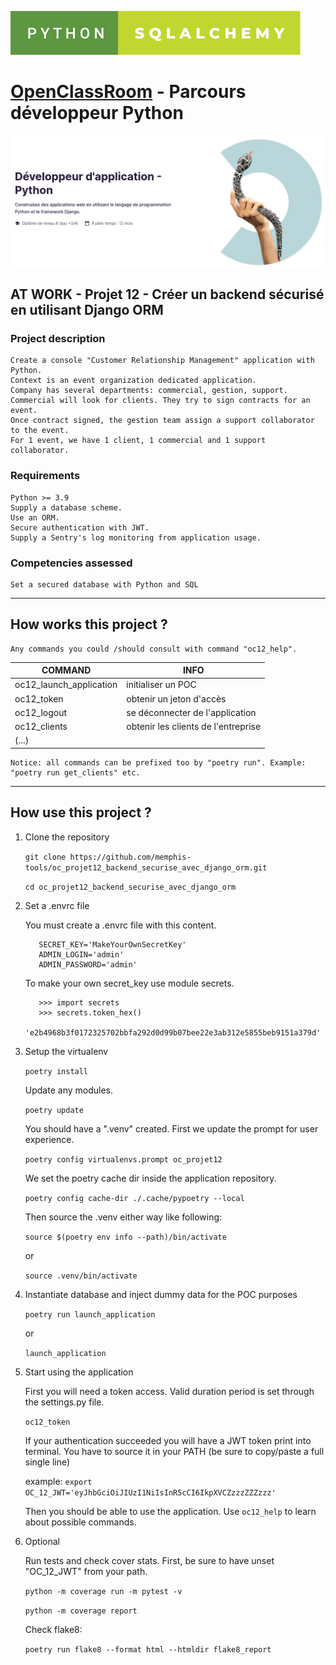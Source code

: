 ![Screenshot](python-sqlalchemy.svg)
# [OpenClassRoom](https://openclassrooms.com/) - Parcours développeur Python
![Screenshot](oc_parcours_dev_python.png)
## AT WORK - Projet 12 - Créer un backend sécurisé en utilisant Django ORM

### Project description
    Create a console "Customer Relationship Management" application with Python.
    Context is an event organization dedicated application.
    Company has several departments: commercial, gestion, support.
    Commercial will look for clients. They try to sign contracts for an event.
    Once contract signed, the gestion team assign a support collaborator to the event.
    For 1 event, we have 1 client, 1 commercial and 1 support collaborator.


### Requirements
    Python >= 3.9
    Supply a database scheme.
    Use an ORM.
    Secure authentication with JWT.
    Supply a Sentry's log monitoring from application usage.


### Competencies assessed
    Set a secured database with Python and SQL

---

## How works this project ?
    Any commands you could /should consult with command "oc12_help".

|COMMAND|INFO|
|-------|----|
|oc12_launch_application| initialiser un POC|
|oc12_token| obtenir un jeton d'accès|
|oc12_logout| se déconnecter de l'application|
|oc12_clients| obtenir les clients de l'entreprise|
|(...)||

    Notice: all commands can be prefixed too by "poetry run". Example: "poetry run get_clients" etc.

---

## How use this project ?

  1. Clone the repository

      `git clone https://github.com/memphis-tools/oc_projet12_backend_securise_avec_django_orm.git`

      `cd oc_projet12_backend_securise_avec_django_orm`

  2. Set a .envrc file

      You must create a .envrc file with this content.

            SECRET_KEY='MakeYourOwnSecretKey'
            ADMIN_LOGIN='admin'
            ADMIN_PASSWORD='admin'

      To make your own secret_key use module secrets.

            >>> import secrets
            >>> secrets.token_hex()
            'e2b4968b3f0172325702bbfa292d0d99b07bee22e3ab312e5855beb9151a379d'

  3. Setup the virtualenv

     `poetry install`

      Update any modules.

      `poetry update`

      You should have a ".venv" created. First we update the prompt for user experience.

      `poetry config virtualenvs.prompt oc_projet12`

      We set the poetry cache dir inside the application repository.

      `poetry config cache-dir ./.cache/pypoetry --local`

      Then source the .venv either way like following:

      `source $(poetry env info --path)/bin/activate`

      or

      `source .venv/bin/activate`

  4. Instantiate database and inject dummy data for the POC purposes

      `poetry run launch_application`

     or

     `launch_application`

  5. Start using the application

      First you will need a token access. Valid duration period is set through the settings.py file.

      `oc12_token`

      If your authentication succeeded you will have a JWT token print into terminal. You have to source it in your PATH (be sure to copy/paste a full single line)

      example: `export OC_12_JWT='eyJhbGciOiJIUzI1NiIsInR5cCI6IkpXVCZzzzZZZzzz'`

      Then you should be able to use the application. Use `oc12_help` to learn about possible commands.

  6. Optional

      Run tests and check cover stats. First, be sure to have unset "OC_12_JWT" from your path.

      `python -m coverage run -m pytest -v`

      `python -m coverage report`

      Check flake8:

      `poetry run flake8 --format html --htmldir flake8_report`
